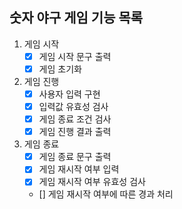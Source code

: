 ## 숫자 야구 게임 기능 목록

1. 게임 시작
    - [x] 게임 시작 문구 출력
    - [x] 게임 초기화

2. 게임 진행
    - [x] 사용자 입력 구현
    - [x] 입력값 유효성 검사
    - [x] 게임 종료 조건 검사
    - [x] 게임 진행 결과 출력

3. 게임 종료
    - [x] 게임 종료 문구 출력
    - [x] 게임 재시작 여부 입력
    - [x] 게임 재시작 여부 유효성 검사
    - [] 게임 재시작 여부에 따른 경과 처리
